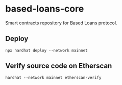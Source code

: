 # based-loans-core
Smart contracts repository for Based Loans protocol.

## Deploy

`npx hardhat deploy --network mainnet`

## Verify source code on Etherscan

`hardhat --network mainnet etherscan-verify`
